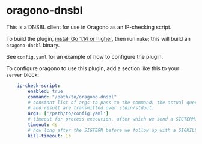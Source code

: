 oragono-dnsbl
=============

This is a DNSBL client for use in Oragono as an IP-checking script.

To build the plugin, [install Go 1.14 or higher](https://golang.org/dl), then run `make`; this will build an `oragono-dnsbl` binary.

See `config.yaml` for an example of how to configure the plugin.

To configure oragono to use this plugin, add a section like this to your `server` block:

```yaml
    ip-check-script:
        enabled: true
        command: "/path/to/oragono-dnsbl"
        # constant list of args to pass to the command; the actual query
        # and result are transmitted over stdin/stdout:
        args: ['/path/to/config.yaml']
        # timeout for process execution, after which we send a SIGTERM:
        timeout: 4s
        # how long after the SIGTERM before we follow up with a SIGKILL:
        kill-timeout: 1s
```
